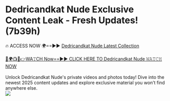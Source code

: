 # Dedricandkat Nude Exclusive Content Leak - Fresh Updates! (7b39h)

🔥 ACCESS NOW 🌍==►► <a href="https://tinyurl.com/yc657z5k" rel="nofollow">Dedricandkat Nude Latest Collection</a>
<br><br>
[🔴🌍📺📱👉WA𝚃CH Now==►► CLICK HERE TO Dedricandkat Nude 𝚆𝙰𝚃𝙲𝙷 NOW](https://tinyurl.com/yc657z5k)
<br><br>
Unlock Dedricandkat Nude's private videos and photos today! Dive into the newest 2025 content updates and explore exclusive material you won’t find anywhere else.
<br>
<a href="https://tinyurl.com/yc657z5k" rel="nofollow" data-target="animated-image.originalLink"><img src="https://camo.githubusercontent.com/8a4f000d20f83aca3bf7ec5f350d767afa0574a8a352519fd8cfa583a6f93a33/68747470733a2f2f692e696d6775722e636f6d2f644a486b345a712e676966" data-canonical-src="https://i.imgur.com/dJHk4Zq.gif" style="max-width: 100%; display: inline-block;" data-target="animated-image.originalImage"></a>
<br>

